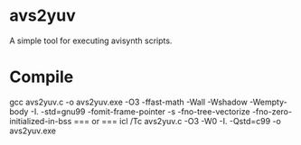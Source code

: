 avs2yuv
=======

A simple tool for executing avisynth scripts.

Compile
=======

gcc avs2yuv.c -o avs2yuv.exe -O3 -ffast-math -Wall -Wshadow -Wempty-body -I. -std=gnu99 -fomit-frame-pointer -s -fno-tree-vectorize -fno-zero-initialized-in-bss 
=== or ===
icl /Tc avs2yuv.c -O3 -W0 -I. -Qstd=c99 -o avs2yuv.exe